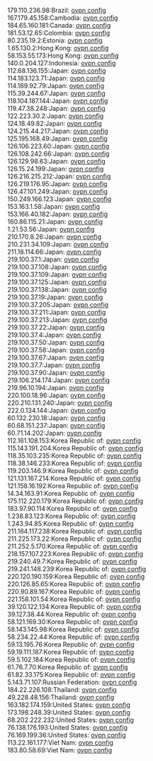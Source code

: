 179.110.236.98:Brazil: [ovpn config](vpn/179_110_236_98.ovpn)  
167.179.45.158:Cambodia: [ovpn config](vpn/167_179_45_158.ovpn)  
184.65.160.181:Canada: [ovpn config](vpn/184_65_160_181.ovpn)  
181.53.12.65:Colombia: [ovpn config](vpn/181_53_12_65.ovpn)  
80.235.19.2:Estonia: [ovpn config](vpn/80_235_19_2.ovpn)  
1.65.130.2:Hong Kong: [ovpn config](vpn/1_65_130_2.ovpn)  
58.153.55.173:Hong Kong: [ovpn config](vpn/58_153_55_173.ovpn)  
140.0.204.127:Indonesia: [ovpn config](vpn/140_0_204_127.ovpn)  
112.68.136.155:Japan: [ovpn config](vpn/112_68_136_155.ovpn)  
114.183.123.71:Japan: [ovpn config](vpn/114_183_123_71.ovpn)  
114.189.92.79:Japan: [ovpn config](vpn/114_189_92_79.ovpn)  
115.39.244.67:Japan: [ovpn config](vpn/115_39_244_67.ovpn)  
118.104.187.144:Japan: [ovpn config](vpn/118_104_187_144.ovpn)  
119.47.38.248:Japan: [ovpn config](vpn/119_47_38_248.ovpn)  
122.223.30.2:Japan: [ovpn config](vpn/122_223_30_2.ovpn)  
124.18.49.82:Japan: [ovpn config](vpn/124_18_49_82.ovpn)  
124.215.44.217:Japan: [ovpn config](vpn/124_215_44_217.ovpn)  
125.195.168.49:Japan: [ovpn config](vpn/125_195_168_49.ovpn)  
126.106.223.60:Japan: [ovpn config](vpn/126_106_223_60.ovpn)  
126.108.242.66:Japan: [ovpn config](vpn/126_108_242_66.ovpn)  
126.129.98.63:Japan: [ovpn config](vpn/126_129_98_63.ovpn)  
126.15.24.199:Japan: [ovpn config](vpn/126_15_24_199.ovpn)  
126.216.215.212:Japan: [ovpn config](vpn/126_216_215_212.ovpn)  
126.219.176.95:Japan: [ovpn config](vpn/126_219_176_95.ovpn)  
126.47.101.249:Japan: [ovpn config](vpn/126_47_101_249.ovpn)  
150.249.166.123:Japan: [ovpn config](vpn/150_249_166_123.ovpn)  
153.163.1.58:Japan: [ovpn config](vpn/153_163_1_58.ovpn)  
153.166.40.182:Japan: [ovpn config](vpn/153_166_40_182.ovpn)  
160.86.115.21:Japan: [ovpn config](vpn/160_86_115_21.ovpn)  
1.21.53.56:Japan: [ovpn config](vpn/1_21_53_56.ovpn)  
210.170.8.26:Japan: [ovpn config](vpn/210_170_8_26.ovpn)  
210.231.34.109:Japan: [ovpn config](vpn/210_231_34_109.ovpn)  
211.18.114.66:Japan: [ovpn config](vpn/211_18_114_66.ovpn)  
219.100.37.1:Japan: [ovpn config](vpn/219_100_37_1.ovpn)  
219.100.37.108:Japan: [ovpn config](vpn/219_100_37_108.ovpn)  
219.100.37.109:Japan: [ovpn config](vpn/219_100_37_109.ovpn)  
219.100.37.125:Japan: [ovpn config](vpn/219_100_37_125.ovpn)  
219.100.37.138:Japan: [ovpn config](vpn/219_100_37_138.ovpn)  
219.100.37.19:Japan: [ovpn config](vpn/219_100_37_19.ovpn)  
219.100.37.205:Japan: [ovpn config](vpn/219_100_37_205.ovpn)  
219.100.37.211:Japan: [ovpn config](vpn/219_100_37_211.ovpn)  
219.100.37.213:Japan: [ovpn config](vpn/219_100_37_213.ovpn)  
219.100.37.22:Japan: [ovpn config](vpn/219_100_37_22.ovpn)  
219.100.37.4:Japan: [ovpn config](vpn/219_100_37_4.ovpn)  
219.100.37.50:Japan: [ovpn config](vpn/219_100_37_50.ovpn)  
219.100.37.58:Japan: [ovpn config](vpn/219_100_37_58.ovpn)  
219.100.37.67:Japan: [ovpn config](vpn/219_100_37_67.ovpn)  
219.100.37.7:Japan: [ovpn config](vpn/219_100_37_7.ovpn)  
219.100.37.90:Japan: [ovpn config](vpn/219_100_37_90.ovpn)  
219.106.214.174:Japan: [ovpn config](vpn/219_106_214_174.ovpn)  
219.96.10.194:Japan: [ovpn config](vpn/219_96_10_194.ovpn)  
220.100.18.96:Japan: [ovpn config](vpn/220_100_18_96.ovpn)  
220.210.131.240:Japan: [ovpn config](vpn/220_210_131_240.ovpn)  
222.0.134.144:Japan: [ovpn config](vpn/222_0_134_144.ovpn)  
60.132.230.18:Japan: [ovpn config](vpn/60_132_230_18.ovpn)  
60.68.151.237:Japan: [ovpn config](vpn/60_68_151_237.ovpn)  
60.71.14.202:Japan: [ovpn config](vpn/60_71_14_202.ovpn)  
112.161.108.153:Korea Republic of: [ovpn config](vpn/112_161_108_153.ovpn)  
115.143.191.204:Korea Republic of: [ovpn config](vpn/115_143_191_204.ovpn)  
118.35.103.235:Korea Republic of: [ovpn config](vpn/118_35_103_235.ovpn)  
118.38.146.233:Korea Republic of: [ovpn config](vpn/118_38_146_233.ovpn)  
119.203.146.9:Korea Republic of: [ovpn config](vpn/119_203_146_9.ovpn)  
121.131.167.214:Korea Republic of: [ovpn config](vpn/121_131_167_214.ovpn)  
121.158.16.192:Korea Republic of: [ovpn config](vpn/121_158_16_192.ovpn)  
14.34.163.91:Korea Republic of: [ovpn config](vpn/14_34_163_91.ovpn)  
175.112.220.179:Korea Republic of: [ovpn config](vpn/175_112_220_179.ovpn)  
183.97.90.114:Korea Republic of: [ovpn config](vpn/183_97_90_114.ovpn)  
1.238.83.123:Korea Republic of: [ovpn config](vpn/1_238_83_123.ovpn)  
1.243.94.85:Korea Republic of: [ovpn config](vpn/1_243_94_85.ovpn)  
211.184.117.238:Korea Republic of: [ovpn config](vpn/211_184_117_238.ovpn)  
211.225.173.22:Korea Republic of: [ovpn config](vpn/211_225_173_22.ovpn)  
211.252.5.170:Korea Republic of: [ovpn config](vpn/211_252_5_170.ovpn)  
218.157.107.223:Korea Republic of: [ovpn config](vpn/218_157_107_223.ovpn)  
219.240.49.7:Korea Republic of: [ovpn config](vpn/219_240_49_7.ovpn)  
219.241.148.239:Korea Republic of: [ovpn config](vpn/219_241_148_239.ovpn)  
220.120.190.159:Korea Republic of: [ovpn config](vpn/220_120_190_159.ovpn)  
220.126.85.65:Korea Republic of: [ovpn config](vpn/220_126_85_65.ovpn)  
220.90.89.167:Korea Republic of: [ovpn config](vpn/220_90_89_167.ovpn)  
221.158.101.54:Korea Republic of: [ovpn config](vpn/221_158_101_54.ovpn)  
39.120.122.134:Korea Republic of: [ovpn config](vpn/39_120_122_134.ovpn)  
39.127.38.44:Korea Republic of: [ovpn config](vpn/39_127_38_44.ovpn)  
58.121.169.30:Korea Republic of: [ovpn config](vpn/58_121_169_30.ovpn)  
58.143.145.98:Korea Republic of: [ovpn config](vpn/58_143_145_98.ovpn)  
58.234.22.44:Korea Republic of: [ovpn config](vpn/58_234_22_44.ovpn)  
59.13.195.76:Korea Republic of: [ovpn config](vpn/59_13_195_76.ovpn)  
59.19.111.187:Korea Republic of: [ovpn config](vpn/59_19_111_187.ovpn)  
59.5.102.184:Korea Republic of: [ovpn config](vpn/59_5_102_184.ovpn)  
61.76.7.70:Korea Republic of: [ovpn config](vpn/61_76_7_70.ovpn)  
61.82.33.175:Korea Republic of: [ovpn config](vpn/61_82_33_175.ovpn)  
5.143.71.107:Russian Federation: [ovpn config](vpn/5_143_71_107.ovpn)  
184.22.226.108:Thailand: [ovpn config](vpn/184_22_226_108.ovpn)  
49.228.48.156:Thailand: [ovpn config](vpn/49_228_48_156.ovpn)  
163.182.174.159:United States: [ovpn config](vpn/163_182_174_159.ovpn)  
173.198.248.39:United States: [ovpn config](vpn/173_198_248_39.ovpn)  
68.202.222.232:United States: [ovpn config](vpn/68_202_222_232.ovpn)  
76.138.176.193:United States: [ovpn config](vpn/76_138_176_193.ovpn)  
76.169.199.36:United States: [ovpn config](vpn/76_169_199_36.ovpn)  
113.22.161.177:Viet Nam: [ovpn config](vpn/113_22_161_177.ovpn)  
183.80.58.69:Viet Nam: [ovpn config](vpn/183_80_58_69.ovpn)  
